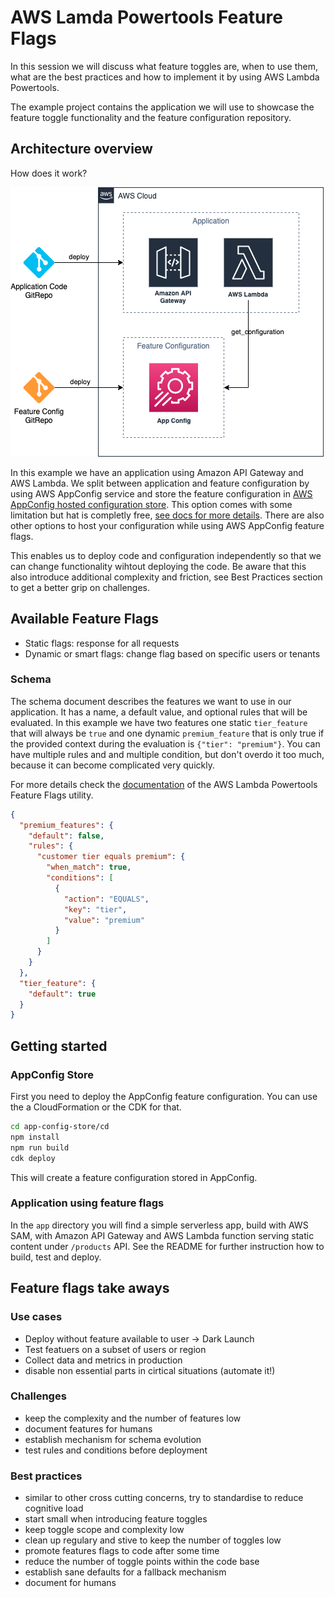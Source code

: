 # AWS Lamda Powertools Feature Flags

In this session we will discuss what feature toggles are, when to use them, what are the best practices and how to
implement it by using AWS Lambda Powertools.

The example project contains the application we will use to showcase the feature toggle functionality and the feature
configuration repository.

## Architecture overview
How does it work?

![architecture overview](docs/feature_toggles.png)

In this example we have an application using Amazon API Gateway and AWS Lambda. 
We split between application and feature configuration by using AWS AppConfig service and store the feature configuration in [AWS AppConfig hosted configuration store](https://docs.aws.amazon.com/appconfig/latest/userguide/appconfig-creating-configuration-and-profile.html#appconfig-creating-configuration-and-profile-about-hosted-store). 
This option comes with some limitation but hat is completly free, [see docs for more details](https://docs.aws.amazon.com/appconfig/latest/userguide/appconfig-creating-configuration-and-profile.html).
There are also other options to host your configuration while using AWS AppConfig feature flags. 

This enables us to deploy code and configuration independently so that we can change functionality wihtout deploying the code. 
Be aware that this also introduce additional complexity and friction, see Best Practices section to get a better grip on challenges.

## Available Feature Flags

* Static flags: response for all requests
* Dynamic or smart flags: change flag based on specific users or tenants

### Schema

The schema document describes the features we want to use in our application. 
It has a name, a default value, and optional rules that will be evaluated. 
In this example we have two features one static `tier_feature` that will always be `true` and one dynamic `premium_feature` that is only true if the provided context during the evaluation is `{"tier": "premium"}`.
You can have multiple rules and and multiple condition, but don't overdo it too much, because it can become complicated very quickly.

For more details check the [documentation](https://awslabs.github.io/aws-lambda-powertools-python/latest/utilities/feature_flags/) of the AWS Lambda Powertools Feature Flags utility.

```json
{
  "premium_features": {
    "default": false,
    "rules": {
      "customer tier equals premium": {
        "when_match": true,
        "conditions": [
          {
            "action": "EQUALS",
            "key": "tier",
            "value": "premium"
          }
        ]
      }
    }
  },
  "tier_feature": {
    "default": true
  }
}
```

## Getting started


### AppConfig Store

First you need to deploy the AppConfig feature configuration. You can use the a CloudFormation or the CDK for that. 

```bash
cd app-config-store/cd
npm install
npm run build
cdk deploy
```

This will create a feature configuration stored in AppConfig. 

### Application using feature flags

In the `app` directory you will find a simple serverless app, build with AWS SAM, with Amazon API Gateway and AWS Lambda function serving static content under `/products` API.
See the README for further instruction how to build, test and deploy.

## Feature flags take aways

### Use cases 

* Deploy without feature available to user -> Dark Launch
* Test featuers on a subset of users or region
* Collect data and metrics in production
* disable non essential parts in cirtical situations (automate it!)

### Challenges

* keep the complexity and the number of features low
* document features for humans
* establish mechanism for schema evolution
* test rules and conditions before deployment

### Best practices

* similar to other cross cutting concerns, try to standardise to reduce cognitive load
* start small when introducing feature toggles
* keep toggle scope and complexity low
* clean up regulary and stive to keep the number of toggles low
* promote features flags to code after some time
* reduce the number of toggle points within the code base
* establish sane defaults for a fallback mechanism
* document for humans

